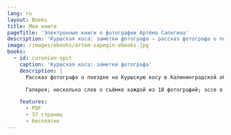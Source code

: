 ```yaml
---
lang: ru
layout: Books
title: Мои книги
pageTitle: 'Электронные книги о фотографии Артёма Сапегина'
description: 'Куршская коса: заметки фотографа — рассказ фотографа о поездке на Куршскую косу в Калининградской области.'
image: /images/ebooks/artem-sapegin-ebooks.jpg
books:
  - id: curonian-spit
    caption: 'Куршская коса: заметки фотографа'
    description: |
      Рассказ фотографа о поездке на Куршскую косу в Калининградской области.

      Галерея; несколько слов о съёмке каждой из 18 фотографий; эссе о том, что дала мне эта поездка как фотографу, что изменилось в моём подходе к съёмке и обработке.

    features:
      - PDF
      - 37 страниц
      - бесплатно
---
```

